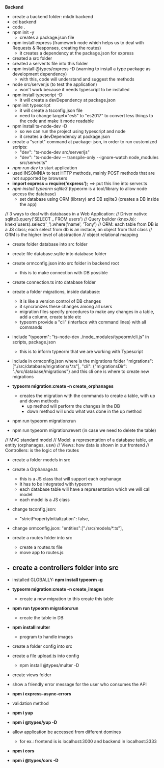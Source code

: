 **Backend**

- create a backend folder: mkdir backend
- cd backend
- code .
- npm init -y
  - creates a package.json file
- npm install express (framework node which helps us to deal with Requests & Responses, creating the routes)
  - it creates a dependency at the package.json for express
- created a src folder
- created a server.ts file into this folder
- npm install @types/express -D (warning to install a type package as development dependency)
  - with this, code will understand and suggest the methods
- node src/server.js (to test the application)
  - won't work because it needs typescript to be installed
- npm install typescript -D
  - it will create a devDependency at package.json
- npm init typescript
  - it will create a tsconfig.json file
  - need to change target="es5" to "es2017" to convert less things to the code and make it mode readable
- npm install ts-node-dev -D
  - so we can run the project using typescript and node
  - it creates a devDependency at package.json
- create a "script" command at package-json, in order to run customized scripts:
  - "dev": "ts-node-dev src/server/js"
  - "dev": "ts-node-dev -- transpile-only --ignore-watch node_modules src/server.ts"
- _npm run dev_ to start application
- used INSOMNIA to test HTTP methods, mainly POST methods that are not supported by browsers
- **import express = require('express');** ==> put this line into server.ts
- _npm install typeorm sqlite3_ (typeorm is a tool/library to allow node access the database)
  - set database using ORM (library) and DB sqlite3 (creates a DB inside the app)

// 3 ways to deal with databases in a Web Application:
// Driver nativo: sqlite3.query('SELECT _ FROM users')
// Query builder (knexJs): knex('users).select('_').where('name', 'Tony')
// ORM: each table from DB is a JS class; each select from db is an instace, an object from that class
// ORM is the higher level of abstraction
// object relational mapping

- create folder database into src folder
- create file database.sqlite into database folder
- create ormconfig.json into src folder in backend root
  - this is to make connection with DB possible
- create connection.ts into database folder

- create a folder migrations, inside database:

  - it is like a version control of DB changes
  - it syncronizes these changes among all users
  - migration files specify procedures to make any changes in a table, add a column, create table etc
  - typeorm provide a "cli" (interface with command lines) with all commands

- include "typeorm": "ts-node-dev ./node_modules/typeorm/cli.js" in scripts, package.json
  - this is to inform typeorm that we are working with Typescript
- include in ormconfig.json where is the migrations folder
  "migrations": ["./src/database/migrations/*.ts"],
  "cli": {"migrationsDir": "./src/database/migrations"}
  and this cli one is where to create new migrations

- **typeorm migration:create -n create_orphanages**

  - creates the migration with the commands to create a table, with up and down methods
    - up method will perform the changes in the DB
    - down method will undo what was done in the up method

- npm run typeorm migration:run
- npm run typeorm migration:revert (in case we need to delete the table)

// MVC standard model
// Model: a representation of a database table, an entity (orphanages, usw)
// Views: how data is shown in our frontend
// Controllers: is the logic of the routes

- create a folder models in src
- create a Orphanage.ts
  - this is a JS class that will support each orphanage
  - it has to be integrated with typeorm
  - each database table will have a representation which we will call model
  - each model is a JS class
- change tsconfig.json:
  - "strictPropertyInitialization": false,
- change ormconfig.json:
  "entities":["./src/models/*.ts"],
- create a routes folder into src
  - create a routes.ts file
  - move app to routes.js
- ## create a controllers folder into src

- installed GLOBALLY: **npm install typeorm -g**
- **typeorm migration:create -n create_images**
  - create a new migration to this create this table
- **npm run typeorm migration:run**

  - create the table in DB

- **npm install multer**
  - program to handle images
- create a folder config into src
- create a file upload.ts into config

  - npm install @types/multer -D

- create views folder
- show a friendly error message for the user who consumes the API
- **npm i express-async-errors**
- validation method
- **npm i yup**
- **npm i @types/yup -D**
- allow application be accessed from different domines
  - for ex.: frontend is is localhost:3000 and backend in localhost:3333
- **npm i cors**
- **npm i @types/cors -D**

